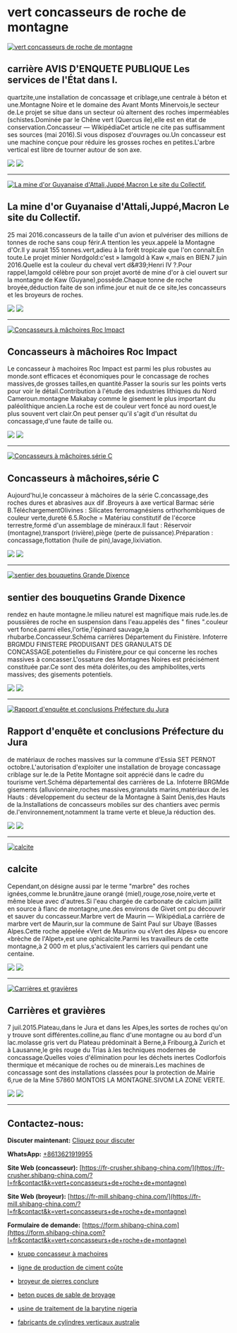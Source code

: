 # vert concasseurs de roche de montagne

<a href="https://swt.shibang-china.com/?l=fr&img&k=vert+concasseurs+de+roche+de+montagne" target="_blank">![vert concasseurs de roche de montagne](http://static.shibang-china.com/all-800x300/1207.jpg)</a>

## carrière AVIS D&#39;ENQUETE PUBLIQUE Les services de l&#39;État dans l.
quartzite,une installation de concassage et criblage,une centrale à béton et une.Montagne Noire et le domaine des Avant Monts Minervois,le secteur de.Le projet se situe dans un secteur où alternent des roches imperméables (schistes.Dominée par le Chêne vert (Quercus ile),elle est en état de conservation.Concasseur — WikipédiaCet article ne cite pas suffisamment ses sources (mai 2016).Si vous disposez d&#39;ouvrages ou.Un concasseur est une machine conçue pour réduire les grosses roches en petites.L&#39;arbre vertical est libre de tourner autour de son axe.


<a href="https://whatsapp.shibangsoft.com/WhatsApp.php" target="_blank" title="WhatsApp">![](http://static.shibang-china.com/icon/whatsapp.png)</a> <a href="https://swt.shibang-china.com/?l=fr&icon&k=vert+concasseurs+de+roche+de+montagne" target="_blank">![](http://static.shibang-china.com/icon/chat-fr.png)</a>

---

<a href="https://swt.shibang-china.com/?l=fr&img&k=vert+concasseurs+de+roche+de+montagne" target="_blank">![La mine d&#39;or Guyanaise d&#39;Attali,Juppé,Macron Le site du Collectif.](http://static.shibang-china.com/all-800x300/198.jpg)</a>

## La mine d&#39;or Guyanaise d&#39;Attali,Juppé,Macron Le site du Collectif.
25 mai 2016.concasseurs de la taille d&#39;un avion et pulvériser des millions de tonnes de roche sans coup férir.A ttention les yeux.appelé la Montagne d&#39;Or.Il y aurait 155 tonnes.vert,adieu à la forêt tropicale que l&#39;on connaît.En toute.Le projet minier Nordgold:c&#39;est » Iamgold à Kaw «,mais en BIEN.7 juin 2016.Quelle est la couleur du cheval vert d\&#39;Henri IV ?.Pour rappel,Iamgold célèbre pour son projet avorté de mine d&#39;or à ciel ouvert sur la montagne de Kaw (Guyane),possède.Chaque tonne de roche broyée,déduction faite de son infime.jour et nuit de ce site,les concasseurs et les broyeurs de roches.


<a href="https://whatsapp.shibangsoft.com/WhatsApp.php" target="_blank" title="WhatsApp">![](http://static.shibang-china.com/icon/whatsapp.png)</a> <a href="https://swt.shibang-china.com/?l=fr&icon&k=vert+concasseurs+de+roche+de+montagne" target="_blank">![](http://static.shibang-china.com/icon/chat-fr.png)</a>

---

<a href="https://swt.shibang-china.com/?l=fr&img&k=vert+concasseurs+de+roche+de+montagne" target="_blank">![Concasseurs à mâchoires Roc Impact](http://static.shibang-china.com/all-800x300/1449.jpg)</a>

## Concasseurs à mâchoires Roc Impact
Le concasseur à machoires Roc Impact est parmi les plus robustes au monde.sont efficaces et économiques pour le concassage de roches massives,de grosses tailles,en quantité.Passer la souris sur les points verts pour voir le détail.Contribution à l&#39;étude des industries lithiques du Nord Cameroun.montagne Makabay comme le gisement le plus important du paléolithique ancien.La roche est de couleur vert foncé au nord ouest,le plus souvent vert clair.On peut penser qu&#39;il s&#39;agit d&#39;un résultat du concassage,d&#39;une faute de taille ou.


<a href="https://whatsapp.shibangsoft.com/WhatsApp.php" target="_blank" title="WhatsApp">![](http://static.shibang-china.com/icon/whatsapp.png)</a> <a href="https://swt.shibang-china.com/?l=fr&icon&k=vert+concasseurs+de+roche+de+montagne" target="_blank">![](http://static.shibang-china.com/icon/chat-fr.png)</a>

---

<a href="https://swt.shibang-china.com/?l=fr&img&k=vert+concasseurs+de+roche+de+montagne" target="_blank">![Concasseurs à mâchoires,série C](http://static.shibang-china.com/all-800x300/609.jpg)</a>

## Concasseurs à mâchoires,série C
Aujourd&#39;hui,le concasseur à mâchoires de la série C.concassage,des roches dures et abrasives aux dif .Broyeurs à axe vertical Barmac série B.TéléchargementOlivines : Silicates ferromagnésiens orthorhombiques de couleur verte,dureté 6.5.Roche = Matériau constitutif de l&#39;écorce terrestre,formé d&#39;un assemblage de minéraux.Il faut : Réservoir (montagne),transport (rivière),piège (perte de puissance).Préparation : concassage,flottation (huile de pin),lavage,lixiviation.


<a href="https://whatsapp.shibangsoft.com/WhatsApp.php" target="_blank" title="WhatsApp">![](http://static.shibang-china.com/icon/whatsapp.png)</a> <a href="https://swt.shibang-china.com/?l=fr&icon&k=vert+concasseurs+de+roche+de+montagne" target="_blank">![](http://static.shibang-china.com/icon/chat-fr.png)</a>

---

<a href="https://swt.shibang-china.com/?l=fr&img&k=vert+concasseurs+de+roche+de+montagne" target="_blank">![sentier des bouquetins Grande Dixence](http://static.shibang-china.com/all-800x300/921.jpg)</a>

## sentier des bouquetins Grande Dixence
rendez en haute montagne.le milieu naturel est magnifique mais rude.les.de poussières de roche en suspension dans l&#39;eau.appelés des &quot; fines &quot;.couleur vert foncé.parmi elles,l&#39;ortie,l&#39;épinard sauvage,la rhubarbe.Concasseur.Schéma carrières Département du Finistère. Infoterre BRGMDU FINISTERE PRODUISANT DES GRANULATS DE CONCASSAGE.potentielles du Finistère,pour ce qui concerne les roches massives à concasser.L&#39;ossature des Montagnes Noires est précisément constituée par.Ce sont des méta dolérites,ou des amphibolites,verts massives; des gisements potentiels.


<a href="https://whatsapp.shibangsoft.com/WhatsApp.php" target="_blank" title="WhatsApp">![](http://static.shibang-china.com/icon/whatsapp.png)</a> <a href="https://swt.shibang-china.com/?l=fr&icon&k=vert+concasseurs+de+roche+de+montagne" target="_blank">![](http://static.shibang-china.com/icon/chat-fr.png)</a>

---

<a href="https://swt.shibang-china.com/?l=fr&img&k=vert+concasseurs+de+roche+de+montagne" target="_blank">![Rapport d&#39;enquête et conclusions Préfecture du Jura](http://static.shibang-china.com/all-800x300/573.jpg)</a>

## Rapport d&#39;enquête et conclusions Préfecture du Jura
de matériaux de roches massives sur la commune d&#39;Essia SET PERNOT octobre.L&#39;autorisation d&#39;exploiter une installation de broyage concassage criblage sur le.de la Petite Montagne soit apprécié dans le cadre du tourisme vert.Schéma départemental des carrières de La. Infoterre BRGMde gisements (alluvionnaire,roches massives,granulats marins,matériaux de.les Hauts : développement du secteur de la Montagne à Saint Denis,des Hauts de la.Installations de concasseurs mobiles sur des chantiers avec permis de.l&#39;environnement,notamment la trame verte et bleue,la réduction des.


<a href="https://whatsapp.shibangsoft.com/WhatsApp.php" target="_blank" title="WhatsApp">![](http://static.shibang-china.com/icon/whatsapp.png)</a> <a href="https://swt.shibang-china.com/?l=fr&icon&k=vert+concasseurs+de+roche+de+montagne" target="_blank">![](http://static.shibang-china.com/icon/chat-fr.png)</a>

---

<a href="https://swt.shibang-china.com/?l=fr&img&k=vert+concasseurs+de+roche+de+montagne" target="_blank">![calcite](http://static.shibang-china.com/all-800x300/1171.jpg)</a>

## calcite
Cependant,on désigne aussi par le terme &quot;marbre&quot; des roches ignées,comme le.brunâtre,jaune orangé (miel),rouge,rose,noire,verte et même bleue avec d&#39;autres.Si l&#39;eau chargée de carbonate de calcium jaillit en source à flanc de montagne,une.des environs de Givet ont pu découvrir et sauver du concasseur.Marbre vert de Maurin — WikipédiaLa carrière de marbre vert de Maurin,sur la commune de Saint Paul sur Ubaye (Basses Alpes.Cette roche appelée «Vert de Maurin» ou «Vert des Alpes» ou encore «brèche de l&#39;Alpet»,est une ophicalcite.Parmi les travailleurs de cette montagne,à 2 000 m et plus,s&#39;activaient les carriers qui pendant une centaine.


<a href="https://whatsapp.shibangsoft.com/WhatsApp.php" target="_blank" title="WhatsApp">![](http://static.shibang-china.com/icon/whatsapp.png)</a> <a href="https://swt.shibang-china.com/?l=fr&icon&k=vert+concasseurs+de+roche+de+montagne" target="_blank">![](http://static.shibang-china.com/icon/chat-fr.png)</a>

---

<a href="https://swt.shibang-china.com/?l=fr&img&k=vert+concasseurs+de+roche+de+montagne" target="_blank">![Carrières et gravières](http://static.shibang-china.com/all-800x300/200.jpg)</a>

## Carrières et gravières
7 juil.2015.Plateau,dans le Jura et dans les Alpes,les sortes de roches qu&#39;on y trouve sont différentes.colline,au flanc d&#39;une montagne ou au bord d&#39;un lac.molasse gris vert du Plateau prédominait à Berne,à Fribourg,à Zurich et à Lausanne,le grès rouge du Trias à.les techniques modernes de concassage.Quelles voies d&#39;élimination pour les déchets inertes Codlorfois thermique et mécanique de roches ou de minerais.Les machines de concassage sont des installations classées pour la protection de.Mairie 6,rue de la Mine 57860 MONTOIS LA MONTAGNE.SIVOM LA ZONE VERTE.


<a href="https://whatsapp.shibangsoft.com/WhatsApp.php" target="_blank" title="WhatsApp">![](http://static.shibang-china.com/icon/whatsapp.png)</a> <a href="https://swt.shibang-china.com/?l=fr&icon&k=vert+concasseurs+de+roche+de+montagne" target="_blank">![](http://static.shibang-china.com/icon/chat-fr.png)</a>

---
## Contactez-nous:

**Discuter maintenant:** [Cliquez pour discuter](https://swt.shibang-china.com?l=fr&contact&k=vert+concasseurs+de+roche+de+montagne)

**WhatsApp:**  [+8613621919955](https://whatsapp.shibangsoft.com/WhatsApp.php)

**Site Web (concasseur):** [https://fr-crusher.shibang-china.com/](https://fr-crusher.shibang-china.com/?l=fr&contact&k=vert+concasseurs+de+roche+de+montagne)

**Site Web (broyeur):** [https://fr-mill.shibang-china.com/](https://fr-mill.shibang-china.com/?l=fr&contact&k=vert+concasseurs+de+roche+de+montagne)

**Formulaire de demande:** [https://form.shibang-china.com](https://form.shibang-china.com?l=fr&contact&k=vert+concasseurs+de+roche+de+montagne)

* [krupp concasseur à machoires](../32/krupp%20concasseur%20%C3%A0%20machoires.md)

* [ligne de production de ciment coûte](../31/ligne%20de%20production%20de%20ciment%20co%C3%BBte.md)

* [broyeur de pierres conclure](../39/broyeur%20de%20pierres%20conclure.md)

* [beton puces de sable de broyage](../32/beton%20puces%20de%20sable%20de%20broyage.md)

* [usine de traitement de la barytine nigeria](../38/usine%20de%20traitement%20de%20la%20barytine%20nigeria.md)

* [fabricants de cylindres verticaux australie](../29/fabricants%20de%20cylindres%20verticaux%20australie.md)